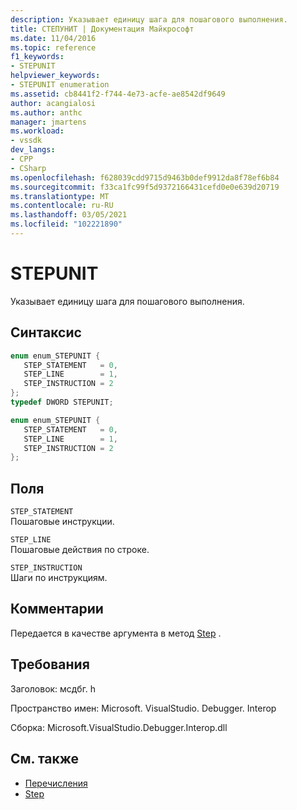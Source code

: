 ```yaml
---
description: Указывает единицу шага для пошагового выполнения.
title: СТЕПУНИТ | Документация Майкрософт
ms.date: 11/04/2016
ms.topic: reference
f1_keywords:
- STEPUNIT
helpviewer_keywords:
- STEPUNIT enumeration
ms.assetid: cb8441f2-f744-4e73-acfe-ae8542df9649
author: acangialosi
ms.author: anthc
manager: jmartens
ms.workload:
- vssdk
dev_langs:
- CPP
- CSharp
ms.openlocfilehash: f628039cdd9715d9463b0def9912da8f78ef6b84
ms.sourcegitcommit: f33ca1fc99f5d9372166431cefd0e0e639d20719
ms.translationtype: MT
ms.contentlocale: ru-RU
ms.lasthandoff: 03/05/2021
ms.locfileid: "102221890"
---
```

# <a name="stepunit"></a>STEPUNIT
Указывает единицу шага для пошагового выполнения.

## <a name="syntax"></a>Синтаксис

```cpp
enum enum_STEPUNIT { 
   STEP_STATEMENT   = 0,
   STEP_LINE        = 1,
   STEP_INSTRUCTION = 2
};
typedef DWORD STEPUNIT;
```

```csharp
enum enum_STEPUNIT { 
   STEP_STATEMENT   = 0,
   STEP_LINE        = 1,
   STEP_INSTRUCTION = 2
};
```

## <a name="fields"></a>Поля
 `STEP_STATEMENT`\
 Пошаговые инструкции.

 `STEP_LINE`\
 Пошаговые действия по строке.

 `STEP_INSTRUCTION`\
 Шаги по инструкциям.

## <a name="remarks"></a>Комментарии
 Передается в качестве аргумента в метод [Step](../../../extensibility/debugger/reference/idebugprocess3-step.md) .

## <a name="requirements"></a>Требования
 Заголовок: мсдбг. h

 Пространство имен: Microsoft. VisualStudio. Debugger. Interop

 Сборка: Microsoft.VisualStudio.Debugger.Interop.dll

## <a name="see-also"></a>См. также
- [Перечисления](../../../extensibility/debugger/reference/enumerations-visual-studio-debugging.md)
- [Step](../../../extensibility/debugger/reference/idebugprocess3-step.md)
